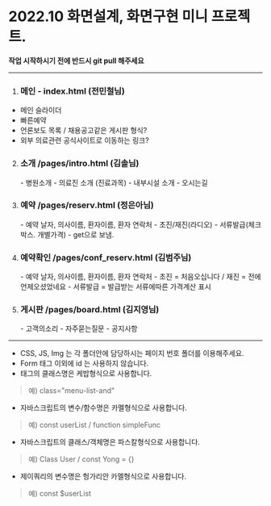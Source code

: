 <h1>2022.10 화면설계, 화면구현 미니 프로젝트.</h1>
<strong>작업 시작하시기 전에 반드시 git pull 해주세요</strong>
  

  
---------------
  
1. <h3>메인 - index.html (전민철님)</h3>
<ul>
   <li>메인 슬라이더</li>
   <li>빠른예약</li>
   <li>언론보도 목록 / 채용공고같은 게시판 형식?</li>
   <li>외부 의료관련 공식사이트로 이동하는 링크?</li>
 </ul>

2. <h3>소개 /pages/intro.html (김솔님)</h3>
    - 병원소개
    - 의료진 소개 (진료과목) 
    - 내부시설 소개
    - 오시는길

3. <h3>예약 /pages/reserv.html (정은아님)</h3>
    - 예약 날자, 의사이름, 환자이름, 환자 연락처
    - 초진/재진(라디오)
    - 서류발급(체크박스. 개별가격)
    - get으로 보냄.

4. <h3>예약확인 /pages/conf_reserv.html (김범주님)</h3>
    - 예약 날자, 의사이름, 환자이름, 환자 연락처
    - 초진 = 처음오십니다 / 재진 = 전에 언제오셨었네요
    - 서류발급 = 발급받는 서류에따른 가격계산 표시

5. <h3>게시판 /pages/board.html (김지영님)</h3> 
    - 고객의소리
    - 자주묻는질문
    - 공지사항

---------------
  
* CSS, JS, Img 는 각 폴더안에 담당하시는 페이지 번호 폴더를 이용해주세요.
* Form 태그 이외에 id 는 사용하지 않습니다.
* 태그의 클래스명은 케밥형식으로 사용합니다. 
>   예) class="menu-list-and"
* 자바스크립트의 변수/함수명은 카멜형식으로 사용합니다.
>   예) const userList / function simpleFunc
* 자바스크립트의 클래스/객체명은 파스칼형식으로 사용합니다. 
>   예) Class User / const Yong = {}
* 제이쿼리의 변수명은 헝가리안 카멜형식으로 사용합니다.
>   예) const $userList
